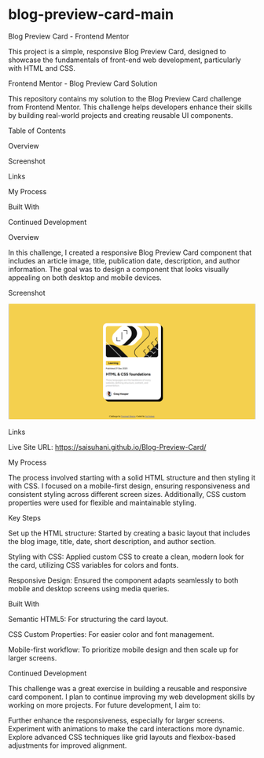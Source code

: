 # blog-preview-card-main

Blog Preview Card - Frontend Mentor

This project is a simple, responsive Blog Preview Card, designed to showcase the fundamentals of front-end web development, particularly with HTML and CSS.

Frontend Mentor - Blog Preview Card Solution

This repository contains my solution to the Blog Preview Card challenge from Frontend Mentor. This challenge helps developers enhance their skills by building real-world projects and creating reusable UI components.

Table of Contents

Overview

Screenshot

Links

My Process

Built With

Continued Development

Overview

In this challenge, I created a responsive Blog Preview Card component that includes an article image, title, publication date, description, and author information. The goal was to design a component that looks visually appealing on both desktop and mobile devices.

Screenshot

![alt text](<Screenshot .png>)

Links

Live Site URL: https://saisuhani.github.io/Blog-Preview-Card/

My Process

The process involved starting with a solid HTML structure and then styling it with CSS. I focused on a mobile-first design, ensuring responsiveness and consistent styling across different screen sizes. Additionally, CSS custom properties were used for flexible and maintainable styling.

Key Steps

Set up the HTML structure: Started by creating a basic layout that includes the blog image, title, date, short description, and author section.

Styling with CSS: Applied custom CSS to create a clean, modern look for the card, utilizing CSS variables for colors and fonts.

Responsive Design: Ensured the component adapts seamlessly to both mobile and desktop screens using media queries.

Built With

Semantic HTML5: For structuring the card layout.

CSS Custom Properties: For easier color and font management.

Mobile-first workflow: To prioritize mobile design and then scale up for larger screens.

Continued Development

This challenge was a great exercise in building a reusable and responsive card component. I plan to continue improving my web development skills by working on more projects. For future development, I aim to:

Further enhance the responsiveness, especially for larger screens.
Experiment with animations to make the card interactions more dynamic.
Explore advanced CSS techniques like grid layouts and flexbox-based adjustments for improved alignment.

